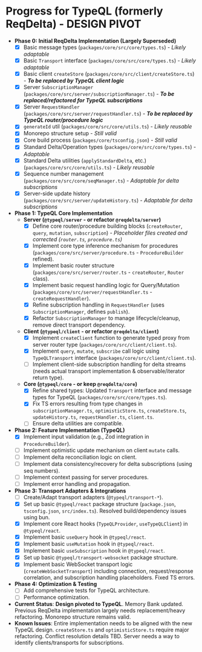 # Progress for TypeQL (formerly ReqDelta) - **DESIGN PIVOT**

*   **Phase 0: Initial ReqDelta Implementation (Largely Superseded)**
    *   [X] Basic message types (`packages/core/src/core/types.ts`) - *Likely adaptable*
    *   [X] Basic `Transport` interface (`packages/core/src/core/types.ts`) - *Likely adaptable*
    *   [X] Basic client `createStore` (`packages/core/src/client/createStore.ts`) - ***To be replaced by TypeQL client logic***
    *   [X] Server `SubscriptionManager` (`packages/core/src/server/subscriptionManager.ts`) - ***To be replaced/refactored for TypeQL subscriptions***
    *   [X] Server `RequestHandler` (`packages/core/src/server/requestHandler.ts`) - ***To be replaced by TypeQL router/procedure logic***
    *   [X] `generateId` util (`packages/core/src/core/utils.ts`) - *Likely reusable*
    *   [X] Monorepo structure setup - *Still valid*
    *   [X] Core build process (`packages/core/tsconfig.json`) - *Still valid*
    *   [X] Standard Delta/Operation types (`packages/core/src/core/types.ts`) - *Adaptable*
    *   [X] Standard Delta utilities (`applyStandardDelta`, etc.) (`packages/core/src/core/utils.ts`) - *Likely reusable*
    *   [X] Sequence number management (`packages/core/src/core/seqManager.ts`) - *Adaptable for delta subscriptions*
    *   [X] Server-side update history (`packages/core/src/server/updateHistory.ts`) - *Adaptable for delta subscriptions*
*   **Phase 1: TypeQL Core Implementation**
    *   **Server (`@typeql/server` - or refactor `@reqdelta/server`)**
        *   [X] Define core router/procedure building blocks (`createRouter`, `query`, `mutation`, `subscription`) - *Placeholder files created and corrected (`router.ts`, `procedure.ts`)*
        *   [X] Implement core type inference mechanism for procedures (`packages/core/src/server/procedure.ts` - `ProcedureBuilder` refined).
        *   [X] Implement basic router structure (`packages/core/src/server/router.ts` - `createRouter`, `Router` class).
        *   [X] Implement basic request handling logic for Query/Mutation (`packages/core/src/server/requestHandler.ts` - `createRequestHandler`).
        *   [X] Refine subscription handling in `RequestHandler` (uses `SubscriptionManager`, defines `publish`).
        *   [X] Refactor `SubscriptionManager` to manage lifecycle/cleanup, remove direct transport dependency.
    *   **Client (`@typeql/client` - or refactor `@reqdelta/client`)**
        *   [X] Implement `createClient` function to generate typed proxy from server router type (`packages/core/src/client/client.ts`).
        *   [X] Implement `query`, `mutate`, `subscribe` call logic using `TypeQLTransport` interface (`packages/core/src/client/client.ts`).
        *   [ ] Implement client-side subscription handling for delta streams (needs actual transport implementation & observable/iterator return type).
    *   **Core (`@typeql/core` - or keep `@reqdelta/core`)**
        *   [X] Refine shared types: Updated `Transport` interface and message types for TypeQL (`packages/core/src/core/types.ts`).
        *   [X] Fix TS errors resulting from type changes in `subscriptionManager.ts`, `optimisticStore.ts`, `createStore.ts`, `updateHistory.ts`, `requestHandler.ts`, `client.ts`.
        *   [ ] Ensure delta utilities are compatible.
*   **Phase 2: Feature Implementation (TypeQL)**
    *   [X] Implement input validation (e.g., Zod integration in `ProcedureBuilder`).
    *   [ ] Implement optimistic update mechanism on client `mutate` calls.
    *   [ ] Implement delta reconciliation logic on client.
    *   [ ] Implement data consistency/recovery for delta subscriptions (using seq numbers).
    *   [ ] Implement context passing for server procedures.
    *   [ ] Implement error handling and propagation.
*   **Phase 3: Transport Adapters & Integrations**
    *   [ ] Create/Adapt transport adapters (`@typeql/transport-*`).
    *   [X] Set up basic `@typeql/react` package structure (`package.json`, `tsconfig.json`, `src/index.ts`). Resolved build/dependency issues using bun.
    *   [X] Implement core React hooks (`TypeQLProvider`, `useTypeQLClient`) in `@typeql/react`.
    *   [X] Implement basic `useQuery` hook in `@typeql/react`.
    *   [X] Implement basic `useMutation` hook in `@typeql/react`.
    *   [X] Implement basic `useSubscription` hook in `@typeql/react`.
    *   [X] Set up basic `@typeql/transport-websocket` package structure.
    *   [X] Implement basic WebSocket transport logic (`createWebSocketTransport`) including connection, request/response correlation, and subscription handling placeholders. Fixed TS errors.
*   **Phase 4: Optimization & Testing**
    *   [ ] Add comprehensive tests for TypeQL architecture.
    *   [ ] Performance optimization.

*   **Current Status**: **Design pivoted to TypeQL**. Memory Bank updated. Previous ReqDelta implementation largely needs replacement/heavy refactoring. Monorepo structure remains valid.
*   **Known Issues**: Entire implementation needs to be aligned with the new TypeQL design. `createStore.ts` and `optimisticStore.ts` require major refactoring. Conflict resolution details TBD. Server needs a way to identify clients/transports for subscriptions.
